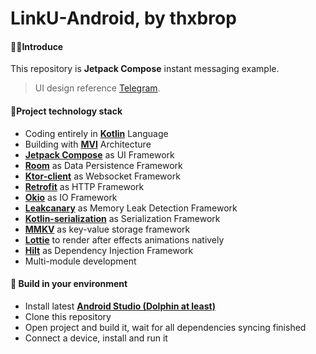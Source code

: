 # LinkU-Android, by thxbrop

#### 🙋‍♂️Introduce

This repository is **Jetpack Compose** instant messaging example.

> UI design reference [Telegram](https://github.com/DrKLO/Telegram).

#### 📙Project technology stack

- Coding entirely in **[Kotlin](https://kotlinlang.org/)** Language
- Building with **[MVI](https://developer.android.com/jetpack/compose/architecture#udf)** Architecture
- **[Jetpack Compose](https://developer.android.com/jetpack/compose)** as UI Framework
- **[Room](https://developer.android.com/training/data-storage/room)** as Data Persistence Framework
- **[Ktor-client](https://ktor.io/)** as Websocket Framework
- **[Retrofit](https://square.github.io/retrofit/)** as HTTP Framework
- **[Okio](https://square.github.io/okio/)** as IO Framework
- **[Leakcanary](https://square.github.io/leakcanary/)** as Memory Leak Detection Framework
- **[Kotlin-serialization](https://kotlinlang.org/docs/serialization.html)** as Serialization Framework
- **[MMKV](https://github.com/Tencent/MMKV)** as key-value storage framework
- **[Lottie](https://github.com/airbnb/lottie-android)** to render after effects animations natively
- **[Hilt](https://developer.android.com/training/dependency-injection/hilt-android)** as Dependency Injection Framework
- Multi-module development

#### 🎉 Build in your environment

- Install latest **[Android Studio (Dolphin at least)](https://developer.android.com/studio/preview)**
- Clone this repository
- Open project and build it, wait for all dependencies syncing finished
- Connect a device, install and run it
